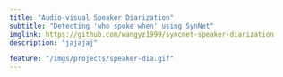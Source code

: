 ```yaml
---
title: "Audio-visual Speaker Diarization"
subtitle: "Detecting 'who spoke when' using SynNet"
imglink: https://github.com/wangyz1999/syncnet-speaker-diarization
description: "jajajaj"

feature: "/imgs/projects/speaker-dia.gif"
---
```


